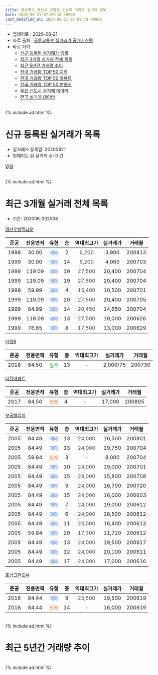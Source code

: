 ```yaml
---
title: 경상북도 경산시 진량읍 신상리 아파트 실거래 정보
date: 2020-08-21 07:09:14 +0900
last_modified_at: 2020-08-21 07:09:14 +0900
---
```


* 업데이트 : 2020-08-21
* 자료 출처 : [국토교통부 실거래가 공개시스템](http://rt.molit.go.kr)
* 바로 가기
    * [신규 등록된 실거래가 목록](#신규-등록된-실거래가-목록)
    * [최근 3개월 실거래 전체 목록](#최근-3개월-실거래-전체-목록)
    * [최근 5년간 거래량 추이](#최근-5년간-거래량-추이)
    * [전국 거래량 TOP 50 지역](https://inasie.github.io/apt-trade-info/최근-3개월-전국에서-가장-거래가-많이-발생한-지역)
    * [전국 거래량 TOP 50 아파트](https://inasie.github.io/apt-trade-info/최근-3개월-전국에서-가장-거래가-많이-발생한-아파트)
    * [전국 거래량 TOP 50 분양권](https://inasie.github.io/apt-trade-info/최근-3개월-전국에서-가장-거래가-많이-발생한-분양권)
    * [주요 신도시 실거래 데이터](https://inasie.github.io/apt-trade-info/주요-신도시)
    * [전국 실거래 데이터](https://inasie.github.io/apt-trade-info/전국)
<br>
{% include ad.html %}
<br>

# 신규 등록된 실거래가 목록
* 실거래가 등록일: 20200821
* 업데이트 된 실거래 수: 0 건

없음

<br>
{% include ad.html %}
<br>

# 최근 3개월 실거래 전체 목록
* 기준: 202006-202008


[경산우방힐타운](https://search.naver.com/search.naver?query=%EA%B2%BD%EC%83%81%EB%B6%81%EB%8F%84+%EA%B2%BD%EC%82%B0%EC%8B%9C+%EC%A7%84%EB%9F%89%EC%9D%8D+%EC%8B%A0%EC%83%81%EB%A6%AC+%EA%B2%BD%EC%82%B0%EC%9A%B0%EB%B0%A9%ED%9E%90%ED%83%80%EC%9A%B4)

|준공|전용면적|유형|층|역대최고가|실거래가|거래월|
|:---:|:---:|:---:|:---:|:---:|:---:|:---:|
|1999|30.00|<span style="color:#4285f3">매매</span>|2|<span style="color:#444444">6,200</span>|3,900|200813|
|1999|30.00|<span style="color:#4285f3">매매</span>|14|<span style="color:#444444">6,200</span>|4,000|200703|
|1999|119.09|<span style="color:#4285f3">매매</span>|19|<span style="color:#444444">27,500</span>|20,400|200704|
|1999|119.09|<span style="color:#4285f3">매매</span>|19|<span style="color:#444444">27,500</span>|20,400|200704|
|1999|59.99|<span style="color:#4285f3">매매</span>|4|<span style="color:#444444">15,400</span>|10,500|200701|
|1999|119.09|<span style="color:#4285f3">매매</span>|20|<span style="color:#444444">27,500</span>|20,400|200705|
|1999|84.99|<span style="color:#4285f3">매매</span>|14|<span style="color:#444444">20,450</span>|14,650|200704|
|1999|119.09|<span style="color:#4285f3">매매</span>|13|<span style="color:#444444">27,500</span>|19,000|200626|
|1999|76.65|<span style="color:#4285f3">매매</span>|8|<span style="color:#444444">17,500</span>|13,000|200629|

[더힐B](https://search.naver.com/search.naver?query=%EA%B2%BD%EC%83%81%EB%B6%81%EB%8F%84+%EA%B2%BD%EC%82%B0%EC%8B%9C+%EC%A7%84%EB%9F%89%EC%9D%8D+%EC%8B%A0%EC%83%81%EB%A6%AC+%EB%8D%94%ED%9E%90B)

|준공|전용면적|유형|층|역대최고가|실거래가|거래월|
|:---:|:---:|:---:|:---:|:---:|:---:|:---:|
|2018|84.50|<span style="color:#34a853">월세</span>|13|<span style="color:#444444">-</span>|2,000/75|200730|

[더힐아파트](https://search.naver.com/search.naver?query=%EA%B2%BD%EC%83%81%EB%B6%81%EB%8F%84+%EA%B2%BD%EC%82%B0%EC%8B%9C+%EC%A7%84%EB%9F%89%EC%9D%8D+%EC%8B%A0%EC%83%81%EB%A6%AC+%EB%8D%94%ED%9E%90%EC%95%84%ED%8C%8C%ED%8A%B8)

|준공|전용면적|유형|층|역대최고가|실거래가|거래월|
|:---:|:---:|:---:|:---:|:---:|:---:|:---:|
|2017|84.50|<span style="color:#ff5a00">전세</span>|4|<span style="color:#444444">-</span>|17,000|200805|

[보국웰리치](https://search.naver.com/search.naver?query=%EA%B2%BD%EC%83%81%EB%B6%81%EB%8F%84+%EA%B2%BD%EC%82%B0%EC%8B%9C+%EC%A7%84%EB%9F%89%EC%9D%8D+%EC%8B%A0%EC%83%81%EB%A6%AC+%EB%B3%B4%EA%B5%AD%EC%9B%B0%EB%A6%AC%EC%B9%98)

|준공|전용면적|유형|층|역대최고가|실거래가|거래월|
|:---:|:---:|:---:|:---:|:---:|:---:|:---:|
|2005|84.49|<span style="color:#4285f3">매매</span>|13|<span style="color:#444444">24,000</span>|16,500|200801|
|2005|84.49|<span style="color:#4285f3">매매</span>|13|<span style="color:#444444">24,000</span>|19,750|200704|
|2005|59.84|<span style="color:#ff5a00">전세</span>|3|<span style="color:#444444">-</span>|8,000|200704|
|2005|84.49|<span style="color:#4285f3">매매</span>|10|<span style="color:#444444">24,000</span>|19,000|200701|
|2005|84.49|<span style="color:#4285f3">매매</span>|15|<span style="color:#444444">24,000</span>|15,800|200708|
|2005|84.49|<span style="color:#4285f3">매매</span>|9|<span style="color:#444444">24,000</span>|16,700|200720|
|2005|84.49|<span style="color:#4285f3">매매</span>|15|<span style="color:#444444">24,000</span>|16,000|200603|
|2005|84.49|<span style="color:#4285f3">매매</span>|7|<span style="color:#444444">24,000</span>|19,000|200612|
|2005|84.49|<span style="color:#4285f3">매매</span>|6|<span style="color:#444444">24,000</span>|18,500|200612|
|2005|84.49|<span style="color:#4285f3">매매</span>|11|<span style="color:#444444">24,000</span>|16,400|200613|
|2005|59.84|<span style="color:#4285f3">매매</span>|20|<span style="color:#444444">17,300</span>|11,720|200612|
|2005|84.49|<span style="color:#4285f3">매매</span>|13|<span style="color:#444444">24,000</span>|19,500|200617|
|2005|84.49|<span style="color:#4285f3">매매</span>|12|<span style="color:#444444">24,000</span>|20,100|200611|
|2005|84.49|<span style="color:#4285f3">매매</span>|17|<span style="color:#444444">24,000</span>|17,000|200616|

[효성그랜드뷰](https://search.naver.com/search.naver?query=%EA%B2%BD%EC%83%81%EB%B6%81%EB%8F%84+%EA%B2%BD%EC%82%B0%EC%8B%9C+%EC%A7%84%EB%9F%89%EC%9D%8D+%EC%8B%A0%EC%83%81%EB%A6%AC+%ED%9A%A8%EC%84%B1%EA%B7%B8%EB%9E%9C%EB%93%9C%EB%B7%B0)

|준공|전용면적|유형|층|역대최고가|실거래가|거래월|
|:---:|:---:|:---:|:---:|:---:|:---:|:---:|
|2016|84.44|<span style="color:#4285f3">매매</span>|9|<span style="color:#444444">23,500</span>|19,500|200619|
|2016|84.44|<span style="color:#ff5a00">전세</span>|14|<span style="color:#444444">-</span>|16,000|200619|


<br>
{% include ad.html %}
<br>

# 최근 5년간 거래량 추이


<div style="width:100%;">
    <canvas id="deal_progress" height="200"></canvas>
</div>

<script>
new Chart(document.getElementById("deal_progress"), {
    type: 'line',
    data: {
        labels: ['201508','201509','201510','201511','201512','201601','201602','201603','201604','201605','201606','201607','201608','201609','201610','201611','201612','201701','201702','201703','201704','201705','201706','201707','201708','201709','201710','201711','201712','201801','201802','201803','201804','201805','201806','201807','201808','201809','201810','201811','201812','201901','201902','201903','201904','201905','201906','201907','201908','201909','201910','201911','201912','202001','202002','202003','202004','202005','202006','202007','202008'],
        datasets: [{
            label: '매매',
            pointRadius: 1,
            data: [1, 5, 5, 3, 3, 3, 5, 4, 5, 6, 7, 4, 1, 6, 10, 10, 4, 5, 5, 6, 5, 5, 5, 4, 6, 9, 4, 3, 3, 3, 5, 11, 4, 6, 4, 4, 7, 7, 6, 6, 2, 2, 6, 7, 7, 7, 10, 6, 1, 2, 7, 8, 7, 6, 6, 8, 4, 4, 11, 10, 2],
            borderColor: "rgba(255, 201, 14, 1)",
            backgroundColor: "rgba(255, 201, 14, 0.5)",
            fill: false,
            lineTension: 0
        },{
            label: '전월세',
            pointRadius: 1,
            data: [1, 3, 2, 0, 1, 4, 5, 5, 3, 3, 2, 2, 2, 2, 6, 5, 2, 2, 4, 0, 3, 1, 0, 3, 1, 1, 3, 2, 6, 9, 5, 6, 2, 5, 5, 6, 2, 2, 4, 3, 1, 3, 5, 4, 3, 1, 2, 8, 0, 1, 8, 1, 7, 4, 5, 5, 3, 4, 1, 2, 1],
            borderColor: "rgba(0, 141, 185, 1)",
            backgroundColor: "rgba(0, 141, 185, 0.5)",
            fill: false,
            lineTension: 0
        }
        ]
    },
    options: {
        responsive: true,
        title: {
            display: false
        },
        tooltips: {
            mode: 'index',
            intersect: false
        },
        hover: {
            mode: 'nearest',
            intersect: true
        },
        scales: {
            xAxes: [{
                display: true,
                scaleLabel: {
                    display: true,
                    labelString: '년/월'
                }
            }],
            yAxes: [{
                display: true,
                ticks: {
                    suggestedMin: 0,
                },
                scaleLabel: {
                    display: true,
                    labelString: '실거래 수'
                }
            }]
        }
    }
});

</script>


<br>
{% include ad.html %}
<br>

